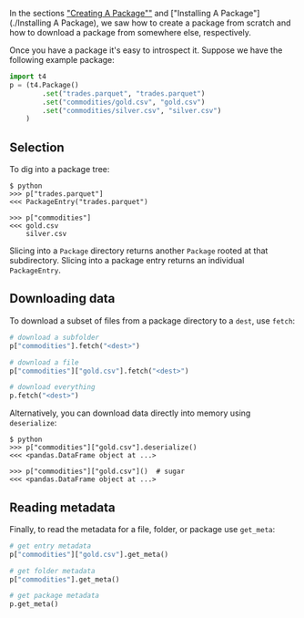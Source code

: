 In the sections ["Creating A Package""](Creating%20a%20Package.md) and ["Installing A Package"](./Installing A Package), we saw how to create a package from scratch and how to download a package from somewhere else, respectively.

Once you have a package it's easy to introspect it. Suppose we have the following example package:

```python
import t4
p = (t4.Package()
        .set("trades.parquet", "trades.parquet")
        .set("commodities/gold.csv", "gold.csv")
        .set("commodities/silver.csv", "silver.csv")
    )
```


## Selection
To dig into a package tree:

```
$ python
>>> p["trades.parquet"]
<<< PackageEntry("trades.parquet")

>>> p["commodities"]
<<< gold.csv
    silver.csv
```

Slicing into a `Package` directory returns another `Package` rooted at that subdirectory. Slicing into a package entry returns an individual `PackageEntry`.


## Downloading data
To download a subset of files from a package directory to a `dest`, use `fetch`:

```python
# download a subfolder
p["commodities"].fetch("<dest>")

# download a file
p["commodities"]["gold.csv"].fetch("<dest>")

# download everything
p.fetch("<dest>")
```

Alternatively, you can download data directly into memory using `deserialize`:

```
$ python
>>> p["commodities"]["gold.csv"].deserialize()
<<< <pandas.DataFrame object at ...>

>>> p["commodities"]["gold.csv"]()  # sugar
<<< <pandas.DataFrame object at ...>
```

## Reading metadata
Finally, to read the metadata for a file, folder, or package use `get_meta`:

```python
# get entry metadata
p["commodities"]["gold.csv"].get_meta()

# get folder metadata
p["commodities"].get_meta()

# get package metadata
p.get_meta()
```